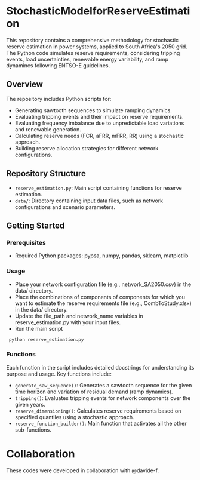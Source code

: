 # StochasticModelforReserveEstimation
This repository contains a comprehensive methodology for stochastic reserve estimation in power systems, applied to South Africa's 2050 grid. The Python code simulates reserve requirements, considering tripping events, load uncertainties, renewable energy variability, and ramp dynamincs following ENTSO-E guidelines.

## Overview

The repository includes Python scripts for:
- Generating sawtooth sequences to simulate ramping dynamics.
- Evaluating tripping events and their impact on reserve requirements.
- Evaluating frequency imbalance due to unpredictable load variations and renewable generation.
- Calculating reserve needs (FCR, aFRR, mFRR, RR) using a stochastic approach.
- Building reserve allocation strategies for different network configurations.

## Repository Structure

- `reserve_estimation.py`: Main script containing functions for reserve estimation.
- `data/`: Directory containing input data files, such as network configurations and scenario parameters.

## Getting Started

### Prerequisites
- Required Python packages: pypsa, numpy, pandas, sklearn, matplotlib

### Usage
- Place your network configuration file (e.g., network_SA2050.csv) in the data/ directory.
- Place the combinations of components of components for which you want to estimate the reserve requirements file (e.g., CombToStudy.xlsx) in the data/ directory.
- Update the file_path and network_name variables in reserve_estimation.py with your input files.
- Run the main script
```
 python reserve_estimation.py
```

### Functions
Each function in the script includes detailed docstrings for understanding its purpose and usage. Key functions include:

- `generate_saw_sequence()`: Generates a sawtooth sequence for the given time horizon and variation of residual demand (ramp dynamics).
- `tripping()`: Evaluates tripping events for network components over the given years.
- `reserve_dimensioning()`: Calculates reserve requirements based on specified quantiles using a stochastic approach.
- `reserve_function_builder()`: Main function that activates all the other sub-functions.

# Collaboration
These codes were developed in collaboration with @davide-f.
